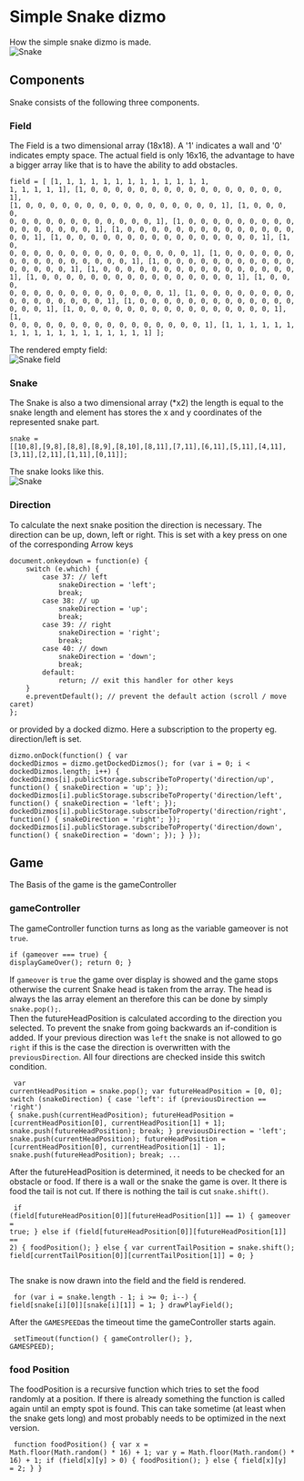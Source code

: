 Simple Snake dizmo
==================

How the simple snake dizmo is made.  
![Snake](/readme/snake.png)

## Components
Snake consists of the following three components. 

### Field
The Field is a two dimensional array (18x18). A '1' indicates a wall and '0' indicates empty space. The actual field is only 16x16, the advantage to have a bigger array like that is to have the ability to add obstacles. 
<code><pre>field = [
		[1, 1, 1, 1, 1, 1, 1, 1, 1, 1, 1, 1, 1, 1, 1, 1, 1, 1],
        [1, 0, 0, 0, 0, 0, 0, 0, 0, 0, 0, 0, 0, 0, 0, 0, 0, 1],
        [1, 0, 0, 0, 0, 0, 0, 0, 0, 0, 0, 0, 0, 0, 0, 0, 0, 1],
        [1, 0, 0, 0, 0, 0, 0, 0, 0, 0, 0, 0, 0, 0, 0, 0, 0, 1],
        [1, 0, 0, 0, 0, 0, 0, 0, 0, 0, 0, 0, 0, 0, 0, 0, 0, 1],
        [1, 0, 0, 0, 0, 0, 0, 0, 0, 0, 0, 0, 0, 0, 0, 0, 0, 1],
        [1, 0, 0, 0, 0, 0, 0, 0, 0, 0, 0, 0, 0, 0, 0, 0, 0, 1],
        [1, 0, 0, 0, 0, 0, 0, 0, 0, 0, 0, 0, 0, 0, 0, 0, 0, 1],
        [1, 0, 0, 0, 0, 0, 0, 0, 0, 0, 0, 0, 0, 0, 0, 0, 0, 1],
        [1, 0, 0, 0, 0, 0, 0, 0, 0, 0, 0, 0, 0, 0, 0, 0, 0, 1],
        [1, 0, 0, 0, 0, 0, 0, 0, 0, 0, 0, 0, 0, 0, 0, 0, 0, 1],
        [1, 0, 0, 0, 0, 0, 0, 0, 0, 0, 0, 0, 0, 0, 0, 0, 0, 1],
        [1, 0, 0, 0, 0, 0, 0, 0, 0, 0, 0, 0, 0, 0, 0, 0, 0, 1],
        [1, 0, 0, 0, 0, 0, 0, 0, 0, 0, 0, 0, 0, 0, 0, 0, 0, 1],
        [1, 0, 0, 0, 0, 0, 0, 0, 0, 0, 0, 0, 0, 0, 0, 0, 0, 1],
        [1, 0, 0, 0, 0, 0, 0, 0, 0, 0, 0, 0, 0, 0, 0, 0, 0, 1],
        [1, 0, 0, 0, 0, 0, 0, 0, 0, 0, 0, 0, 0, 0, 0, 0, 0, 1],
        [1, 1, 1, 1, 1, 1, 1, 1, 1, 1, 1, 1, 1, 1, 1, 1, 1, 1]
    ];
</code></pre>
    
The rendered empty field:  
  ![Snake field](/readme/snake_field.png)
  

### Snake
The Snake is also a two dimensional array (*x2) the length is equal to the snake length and element has stores the x and y coordinates of the represented snake part.
<code><pre>snake = [[10,8],[9,8],[8,8],[8,9],[8,10],[8,11],[7,11],[6,11],[5,11],[4,11],[3,11],[2,11],[1,11],[0,11]];
</code></pre>

The snake looks like this.  
  ![Snake](/readme/snake_snake.png)  
  
### Direction
To calculate the next snake position the direction is necessary. 
The direction can be up, down, left or right. This is set with a key press on one of the corresponding Arrow keys
<pre><code>document.onkeydown = function(e) {  
    switch (e.which) {  
        case 37: // left  
            snakeDirection = 'left';  
            break;  
        case 38: // up  
            snakeDirection = 'up';  
            break;  
        case 39: // right  
            snakeDirection = 'right';  
            break;  
        case 40: // down  
            snakeDirection = 'down';  
            break;  
        default:  
            return; // exit this handler for other keys  
    }
    e.preventDefault(); // prevent the default action (scroll / move   caret)  
};  
</code></pre>
or provided by a docked dizmo. Here a subscription to the property eg. direction/left is set. 
<code><pre>dizmo.onDock(function() {
        var dockedDizmos = dizmo.getDockedDizmos();
        for (var i = 0; i < dockedDizmos.length; i++) {
            dockedDizmos[i].publicStorage.subscribeToProperty('direction/up', function() {
                snakeDirection = 'up';
            });
            dockedDizmos[i].publicStorage.subscribeToProperty('direction/left', function() {
                snakeDirection = 'left';
            });
            dockedDizmos[i].publicStorage.subscribeToProperty('direction/right', function() {
                snakeDirection = 'right';
            });
            dockedDizmos[i].publicStorage.subscribeToProperty('direction/down', function() {
                snakeDirection = 'down';
            });
        }
    });
</code></pre>

## Game 
The Basis of the game is the gameController

### gameController
The gameController function turns as long as the variable gameover is not `true`.
<code><pre>if (gameover === true) {
        displayGameOver(); 
        return 0;
    }</code></pre>
If `gameover` is `true` the game over display is showed and the game stops otherwise the current Snake head is taken from the array. The head is always the las array element an therefore this can be done by simply `snake.pop();`.  
Then the futureHeadPosition is calculated according to the direction you selected. 
To prevent the snake from going backwards an if-condition is added. If your previous direction was `left` the snake is not allowed to go `right` if this is the case the direction is overwritten with the `previousDirection`.
All four directions are checked inside this switch condition.
<code><pre>
    var currentHeadPosition = snake.pop();
    var futureHeadPosition = [0, 0];
    switch (snakeDirection) {
        case 'left':
            if (previousDirection == 'right') {
                snake.push(currentHeadPosition);
                futureHeadPosition = [currentHeadPosition[0], currentHeadPosition[1] + 1];
                snake.push(futureHeadPosition);
                break;
            }
            previousDirection = 'left';
            snake.push(currentHeadPosition);
            futureHeadPosition = [currentHeadPosition[0], currentHeadPosition[1] - 1];
            snake.push(futureHeadPosition);
            break;
            ...
</code></pre>
After the futureHeadPosition is determined, it needs to be checked for an obstacle or food. If there is a wall or the snake the game is over. It there is food the tail is not cut. If there is nothing the tail is cut `snake.shift()`.
<code><pre>    if (field[futureHeadPosition[0]][futureHeadPosition[1]] == 1) {
        gameover = true;
    } else if (field[futureHeadPosition[0]][futureHeadPosition[1]] == 2) {
        foodPosition();
    } else {
        var currentTailPosition = snake.shift();
        field[currentTailPosition[0]][currentTailPosition[1]] = 0;
    }    
</code></pre>
The snake is now drawn into the field and the field is rendered.
<code><pre>
    for (var i = snake.length - 1; i >= 0; i--) {
        field[snake[i][0]][snake[i][1]] = 1;
    }
    drawPlayField();
</code></pre>
After the `GAMESPEED`as the timeout time the gameController starts again.
<code><pre>
    setTimeout(function() {
        gameController();
    }, GAMESPEED);</code></pre>


### food Position
The foodPosition is a recursive function which tries to set the food randomly at a position. If there is already something the function is called again until an empty spot is found. This can take sometime (at least when the snake gets long) and most probably needs to be optimized in the next version. 
<code><pre>
function foodPosition() {
    var x = Math.floor(Math.random() * 16) + 1;
    var y = Math.floor(Math.random() * 16) + 1;
    if (field[x][y] > 0) {
        foodPosition();
    } else {
        field[x][y] = 2;
    }
}
</code></pre>
